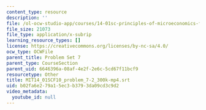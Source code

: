 ```yaml
---
content_type: resource
description: ''
file: /ol-ocw-studio-app/courses/14-01sc-principles-of-microeconomics-fall-2011/b02fa6e279a15ec3b3793da09cd3c9d2_MIT14_01SCF10_problem_7-2_300k-mp4.vtt
file_size: 21073
file_type: application/x-subrip
learning_resource_types: []
license: https://creativecommons.org/licenses/by-nc-sa/4.0/
ocw_type: OCWFile
parent_title: Problem Set 7
parent_type: CourseSection
parent_uid: 6646396a-08af-4e2f-2e6c-5cd67f11bcf9
resourcetype: Other
title: MIT14_01SCF10_problem_7-2_300k-mp4.srt
uid: b02fa6e2-79a1-5ec3-b379-3da09cd3c9d2
video_metadata:
  youtube_id: null
---
```

